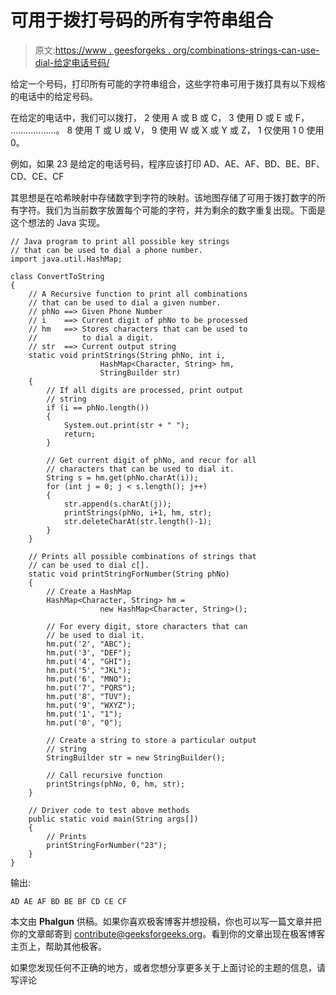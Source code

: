 # 可用于拨打号码的所有字符串组合

> 原文:[https://www . geesforgeks . org/combinations-strings-can-use-dial-给定电话号码/](https://www.geeksforgeeks.org/combinations-strings-can-used-dial-given-phone-number/)

给定一个号码，打印所有可能的字符串组合，这些字符串可用于拨打具有以下规格的电话中的给定号码。

在给定的电话中，我们可以拨打，
2 使用 A 或 B 或 C，
3 使用 D 或 E 或 F，
………………。
8 使用 T 或 U 或 V，
9 使用 W 或 X 或 Y 或 Z，
1 仅使用 1
0 使用 0。

例如，如果 23 是给定的电话号码，程序应该打印 AD、AE、AF、BD、BE、BF、CD、CE、CF

其思想是在哈希映射中存储数字到字符的映射。该地图存储了可用于拨打数字的所有字符。我们为当前数字放置每个可能的字符，并为剩余的数字重复出现。下面是这个想法的 Java 实现。

```
// Java program to print all possible key strings
// that can be used to dial a phone number.
import java.util.HashMap;

class ConvertToString
{
    // A Recursive function to print all combinations
    // that can be used to dial a given number.
    // phNo ==> Given Phone Number
    // i    ==> Current digit of phNo to be processed
    // hm   ==> Stores characters that can be used to
    //          to dial a digit.
    // str  ==> Current output string
    static void printStrings(String phNo, int i,
                    HashMap<Character, String> hm,
                    StringBuilder str)
    {
        // If all digits are processed, print output
        // string
        if (i == phNo.length())
        {
            System.out.print(str + " ");
            return;
        }

        // Get current digit of phNo, and recur for all
        // characters that can be used to dial it.
        String s = hm.get(phNo.charAt(i));
        for (int j = 0; j < s.length(); j++)
        {
            str.append(s.charAt(j));
            printStrings(phNo, i+1, hm, str);
            str.deleteCharAt(str.length()-1);
        }
    }

    // Prints all possible combinations of strings that
    // can be used to dial c[].
    static void printStringForNumber(String phNo)
    {
        // Create a HashMap
        HashMap<Character, String> hm =
                    new HashMap<Character, String>();

        // For every digit, store characters that can
        // be used to dial it.
        hm.put('2', "ABC");
        hm.put('3', "DEF");
        hm.put('4', "GHI");
        hm.put('5', "JKL");
        hm.put('6', "MNO");
        hm.put('7', "PQRS");
        hm.put('8', "TUV");
        hm.put('9', "WXYZ");
        hm.put('1', "1");
        hm.put('0', "0");

        // Create a string to store a particular output
        // string
        StringBuilder str = new StringBuilder();

        // Call recursive function
        printStrings(phNo, 0, hm, str);
    }

    // Driver code to test above methods
    public static void main(String args[])
    {
        // Prints
        printStringForNumber("23");
    }
}
```

输出:

```
AD AE AF BD BE BF CD CE CF 
```

本文由 **Phalgun** 供稿。如果你喜欢极客博客并想投稿，你也可以写一篇文章并把你的文章邮寄到 contribute@geeksforgeeks.org。看到你的文章出现在极客博客主页上，帮助其他极客。

如果您发现任何不正确的地方，或者您想分享更多关于上面讨论的主题的信息，请写评论
